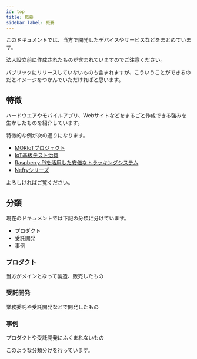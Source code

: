 ```yaml
---
id: top
title: 概要
sidebar_label: 概要
---
```


このドキュメントでは、当方で開発したデバイスやサービスなどをまとめています。

法人設立前に作成されたものが含まれていますのでご注意ください。

パブリックにリリースしていないものも含まれますが、こういうことができるのだとイメージをつかんでいただければと思います。

## 特徴

ハードウエアやモバイルアプリ、Webサイトなどをまるごと作成できる強みを生かしたものを紹介しています。

特徴的な例が次の通りになります。

- [MORIoTプロジェクト](/docs/moriot)
- [IoT基板テスト治具](/docs/iot_checker)
- [Raspberry Piを活用した安価なトラッキングシステム](/docs/pi_tracking)
- [Nefryシリーズ](/docs/nefry)

よろしければご覧ください。

## 分類

現在のドキュメントでは下記の分類に分けています。

- プロダクト
- 受託開発
- 事例

### プロダクト

当方がメインとなって製造、販売したもの

### 受託開発

業務委託や受託開発などで開発したもの

### 事例

プロダクトや受託開発にふくまれないもの

このような分類分けを行っています。
